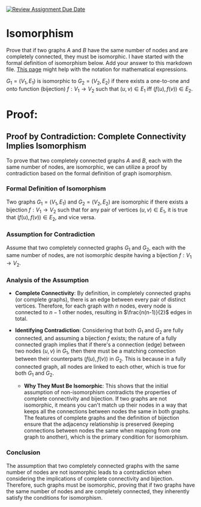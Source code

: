 [![Review Assignment Due Date](https://classroom.github.com/assets/deadline-readme-button-24ddc0f5d75046c5622901739e7c5dd533143b0c8e959d652212380cedb1ea36.svg)](https://classroom.github.com/a/ppBU16qM)
# Isomorphism

Prove that if two graphs $A$ and $B$ have the same number of nodes and are
completely connected, they must be isomorphic. I have started with the formal
definition of isomorphism below. Add your answer to this markdown file. [This
page](https://docs.github.com/en/get-started/writing-on-github/working-with-advanced-formatting/writing-mathematical-expressions)
might help with the notation for mathematical expressions.

$G_1=(V_1 , E_1)$ is isomorphic to $G_2 = (V_2, E_2)$ if there exists a
one-to-one and onto function (bijection) $f: V_1 \rightarrow V_2$ such that $(u,v)
\in E_1$ iff $(f(u),f(v)) \in E_2$.

# Proof:
## Proof by Contradiction: Complete Connectivity Implies Isomorphism

To prove that two completely connected graphs $A$ and $B$, each with the same number of nodes, are isomorphic, we can utilize a proof by contradiction based on the formal definition of graph isomorphism.

### Formal Definition of Isomorphism

Two graphs $G_1=(V_1, E_1)$ and $G_2=(V_2, E_2)$ are isomorphic if there exists a bijection $f: V_1 \rightarrow V_2$ such that for any pair of vertices $(u,v) \in E_1$, it is true that $(f(u),f(v)) \in E_2$, and vice versa.

### Assumption for Contradiction

Assume that two completely connected graphs $G_1$ and $G_2$, each with the same number of nodes, are not isomorphic despite having a bijection $f: V_1 \rightarrow V_2$.

### Analysis of the Assumption

- **Complete Connectivity**: By definition, in completely connected graphs (or complete graphs), there is an edge between every pair of distinct vertices. Therefore, for each graph with $n$ nodes, every node is connected to $n-1$ other nodes, resulting in $\frac{n(n-1)}{2}$ edges in total.

- **Identifying Contradiction**: Considering that both $G_1$ and $G_2$ are fully connected, and assuming a bijection $f$ exists; the nature of a fully connected graph implies that if there's a connection (edge) between two nodes $(u,v)$ in $G_1$, then there must be a matching connection between their counterparts $(f(u),f(v))$ in $G_2$. This is because in a fully connected graph, all nodes are linked to each other, which is true for both $G_1$ and $G_2$. 

  - **Why They Must Be Isomorphic**: This shows that the initial assumption of non-isomorphism contradicts the properties of complete connectivity and bijection. If two graphs are not isomorphic, it means you can't match up their nodes in a way that keeps all the connections between nodes the same in both graphs. The features of complete graphs and the definition of bijection ensure that the adjacency relationship is preserved (keeping connections between nodes the same when mapping from one graph to another), which is the primary condition for isomorphism.

### Conclusion

The assumption that two completely connected graphs with the same number of nodes are not isomorphic leads to a contradiction when considering the implications of complete connectivity and bijection. Therefore, such graphs must be isomorphic, proving that if two graphs have the same number of nodes and are completely connected, they inherently satisfy the conditions for isomorphism.

